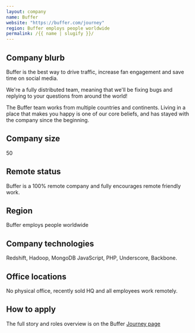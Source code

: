 ```yaml
---
layout: company
name: Buffer
website: "https://buffer.com/journey"
region: Buffer employs people worldwide
permalink: /{{ name | slugify }}/
---
```


## Company blurb

Buffer is the best way to drive traffic, increase fan engagement and save time on social media.

We're a fully distributed team, meaning that we'll be fixing bugs and replying to your questions from around the world!

The Buffer team works from multiple countries and continents. Living in a place that makes you happy is one of our core beliefs, and has stayed with the company since the beginning.

## Company size

50

## Remote status

Buffer is a 100% remote company and fully encourages remote friendly work.

## Region

Buffer employs people worldwide

## Company technologies

Redshift, Hadoop, MongoDB JavaScript, PHP, Underscore, Backbone.

## Office locations

No physical office, recently sold HQ and all employees work remotely.

## How to apply

The full story and roles overview is on the Buffer [Journey page](https://buffer.com/journey)